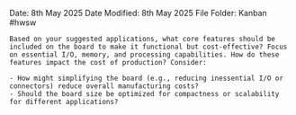 Date: 8th May 2025
Date Modified: 8th May 2025
File Folder: Kanban
#hwsw 

```ad-summary
Based on your suggested applications, what core features should be included on the board to make it functional but cost-effective? Focus on essential I/O, memory, and processing capabilities. How do these features impact the cost of production? Consider:

- How might simplifying the board (e.g., reducing inessential I/O or connectors) reduce overall manufacturing costs?
- Should the board size be optimized for compactness or scalability for different applications?
```

